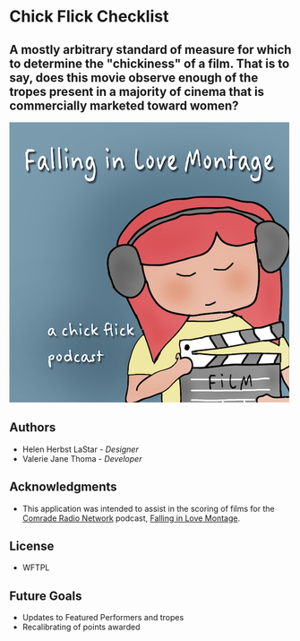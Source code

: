 # Chick Flick Checklist 

## A mostly arbitrary standard of measure for which to determine the "chickiness" of a film. That is to say, does this movie observe enough of the tropes present in a majority of cinema that is commercially marketed toward women? 

![Header](/FiLM.jpg)

## Authors 

* Helen Herbst LaStar - *Designer*
* Valerie Jane Thoma - *Developer*

## Acknowledgments 

* This application was intended to assist in the scoring of films for the [Comrade Radio Network](http://www.comraderadio.com) podcast, [Falling in Love Montage](http://www.fallinginlovemontage). 

## License

* WFTPL 

## Future Goals

* Updates to Featured Performers and tropes  
* Recalibrating of points awarded


